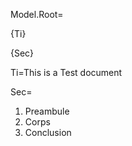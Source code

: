 Model.Root=<p>{Ti}</p><p>{Sec}</p>

Ti=This is a Test document

Sec=<ol><li>Preambule</li><li>Corps</li><li>Conclusion</li></ol>